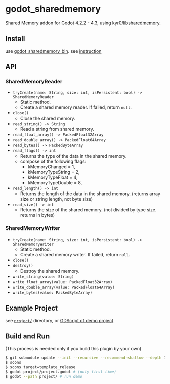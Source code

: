 # godot_sharedmemory

Shared Memory addon for Godot 4.2.2 - 4.3, using [kyr0/libsharedmemory](https://github.com/kyr0/libsharedmemory).

## Install

use [godot_sharedmemory_bin](https://github.com/funatsufumiya/godot_sharedmemory_bin). see [instruction](https://github.com/funatsufumiya/godot_sharedmemory_bin/blob/main/README.md)

## API

### SharedMemoryReader

- `tryCreate(name: String, size: int, isPersistent: bool) -> SharedMemoryReader`
    - Static method.
    - Create a shared memory reader. If failed, return `null`.
- `close()`
    - Close the shared memory.
- `read_string() -> String`
    - Read a string from shared memory.
- `read_float_array() -> PackedFloat32Array`
- `read_double_array() -> PackedFloat64Array`
- `read_bytes() -> PackedByteArray`
- `read_flags() -> int`
    - Returns the type of the data in the shared memory.
    - compose of the following flags:
        - kMemoryChanged = 1,
        - kMemoryTypeString = 2,
        - kMemoryTypeFloat = 4,
        - kMemoryTypeDouble = 8,
- `read_length() -> int`
    - Returns the length of the data in the shared memory. (returns array size or string length, not byte size)
- `read_size() -> int`
    - Returns the size of the shared memory. (not divided by type size. returns in bytes)

### SharedMemoryWriter

- `tryCreate(name: String, size: int, isPersistent: bool) -> SharedMemoryWriter`
    - Static method.
    - Create a shared memory writer. If failed, return `null`.
- `close()`
- `destroy()`
    - Destroy the shared memory.
- `write_string(value: String)`
- `write_float_array(value: PackedFloat32Array)`
- `write_double_array(value: PackedFloat64Array)`
- `write_bytes(value: PackedByteArray)`

## Example Project

see [`project/`](project) directory, or [GDScript of demo project](https://github.com/funatsufumiya/godot_sharedmemory/blob/main/project/sharedmemory_reader.gd)


## Build and Run

(This process is needed only if you build this plugin by your own)

```bash
$ git submodule update --init --recursive --recommend-shallow --depth 1
$ scons
$ scons target=template_release
$ godot project/project.godot # (only first time)
$ godot --path project/ # run demo
```
